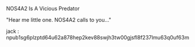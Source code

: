 NOS4A2 Is A Vicious Predator

"Hear me little one.  NOS4A2 calls to you..."

jack : npub1sg6plzptd64u62a878hep2kev88swjh3tw00gjsfl8f237lmu63q0uf63m

